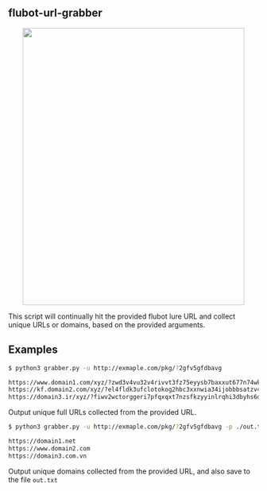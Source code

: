 ## flubot-url-grabber

<p align="center">
  <img width="446" height="558" src="https://i.imgur.com/VILZhRN.png">
</p>

This script will continually hit the provided flubot lure URL and collect unique URLs or domains, based on the provided arguments.

## Examples
```bash
$ python3 grabber.py -u http://exmaple.com/pkg/?2gfv5gfdbavg

https://www.domain1.com/xyz/?zwd3v4vu32v4rivvt3fz75eyysb7baxxut677n74wkl5hhnxrlki...
https://kf.domain2.com/xyz/?el4fldk3ufclotokog2hbc3xxnwia34ijobbbsatzv4ky4wimwvw3...
https://domain3.ir/xyz/?fiwv2wctorggeri7pfqxqxt7nzsfkzyyinlrqhi3dbyhs6q5nv7gkfdbp...
```
Output unique full URLs collected from the provided URL.

```bash
$ python3 grabber.py -u http://exmaple.com/pkg/?2gfv5gfdbavg -p ./out.txt --domain-only

https://domain1.net
https://www.domain2.com
https://domain3.com.vn
```
Output unique domains collected from the provided URL, and also save to the file `out.txt`

